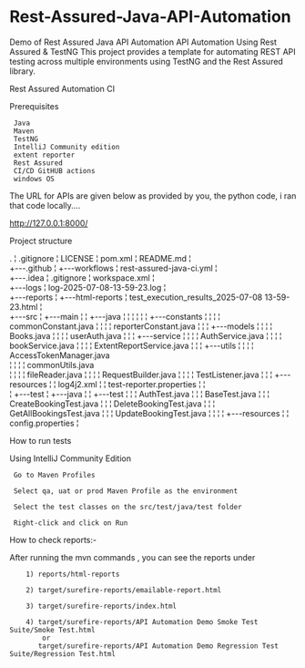 # Rest-Assured-Java-API-Automation
Demo of Rest Assured Java API Automation
API Automation Using Rest Assured & TestNG
This project provides a template for automating REST API testing across multiple environments using TestNG and the Rest Assured library.

Rest Assured Automation CI

Prerequisites

     Java
     Maven
     TestNG
     IntelliJ Community edition
     extent reporter
     Rest Assured
     CI/CD GitHUB actions
     windows OS

The URL for APIs are given below as provided by you, the python code, i ran that code locally....

http://127.0.0.1:8000/

Project structure

.
¦   .gitignore
¦   LICENSE
¦   pom.xml
¦   README.md
¦   
+---.github
¦   +---workflows
¦           rest-assured-java-ci.yml
¦           
+---.idea
¦       .gitignore
¦       workspace.xml
¦       
+---logs
¦       log-2025-07-08-13-59-23.log
¦       
+---reports
¦   +---html-reports
¦           test_execution_results_2025-07-08 13-59-23.html
¦           
+---src
¦   +---main
¦   ¦   +---java
¦   ¦   ¦
¦   ¦   ¦  +---constants
¦   ¦   ¦      ¦  commonConstant.java
¦   ¦   ¦      ¦  reporterConstant.java 
¦   ¦   ¦  +---models
¦   ¦   ¦      ¦ Books.java
¦   ¦   ¦      ¦ userAuth.java
¦   ¦   ¦  +---service
¦   ¦   ¦      ¦  AuthService.java
¦   ¦   ¦      ¦  bookService.java
¦   ¦   ¦      ¦  ExtentReportService.java 
¦   ¦   ¦  +---utils
¦   ¦   ¦      ¦  AccessTokenManager.java                
¦   ¦   ¦      ¦  commonUtils.java                  
¦   ¦   ¦      ¦  fileReader.java
¦   ¦   ¦      ¦  RequestBuilder.java
¦   ¦   ¦      ¦  TestListener.java 
¦   ¦   ¦  +---resources
¦   ¦           log4j2.xml
¦   ¦           test-reporter.properties
¦   ¦           
¦   +---test
¦       +---java
¦       ¦   +---test
¦       ¦       ¦   AuthTest.java
¦       ¦       ¦   BaseTest.java
¦       ¦       ¦   CreateBookingTest.java
¦       ¦       ¦   DeleteBookingTest.java
¦       ¦       ¦   GetAllBookingsTest.java
¦       ¦       ¦   UpdateBookingTest.java
¦       ¦       ¦ 
¦       +---resources
¦           ¦   config.properties
¦                   

How to run tests

Using IntelliJ Community Edition

     Go to Maven Profiles

     Select qa, uat or prod Maven Profile as the environment

     Select the test classes on the src/test/java/test folder

     Right-click and click on Run

How to check reports:-

After running the mvn commands , you can see the reports under

        1) reports/html-reports
        
        2) target/surefire-reports/emailable-report.html
        
        3) target/surefire-reports/index.html

        4) target/surefire-reports/API Automation Demo Smoke Test Suite/Smoke Test.html
            or
           target/surefire-reports/API Automation Demo Regression Test Suite/Regression Test.html
